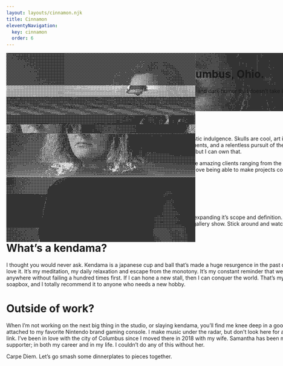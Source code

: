 ```yaml
---
layout: layouts/cinnamon.njk
title: Cinnamon
eleventyNavigation:
  key: cinnamon
  order: 6
---
```


<div class="container cont-about" style="display: grid; justify-content: space-between">

<img style="grid-area: banner;max-width:90vw;padding-bottom:10px;" src="/img/pfpditherbanner.png"/>

<div style="grid-area: bio; margin-bottom:50px; max-width:90vw;padding-right:20px;">

# I am a non-binary illustrator from Columbus, Ohio.

I live at the intersection of hard science fiction that takes itself too seriously, and dark humor that doesn’t take itself seriously enough. I don’t like labels, or neat little boxes.

# So what’s your deal?

My work is an explosive cocktail of pop culture, digital technique, and nihilistic indulgence. Skulls are cool, art is dead, and social media makes me sad. I drown myself with bold colors, shallow statements, and a relentless pursuit of the A E S T H E T I C. I hide behind the percieved quality of my work as a defense mechanism, but I can own that.

I’ve won a few awards, been featured in a few publications, worked for some amazing clients ranging from the United States Air Force, to masters of martial arts, to japanese skill toy manufacturers. I truly love being able to make projects come to life, and I pride myself on attention to detail and high production quality.

# What is Blackbit?

Blackbit is a sandbox for me to play in. I’m the architect, and I’m constantly expanding it’s scope and definition. Today it might be a collection of science fiction short stories, tomorrow it might be a solo gallery show. Stick around and watch the journey.

# What’s a kendama?

I thought you would never ask. Kendama is a japanese cup and ball that’s made a huge resurgence in the past decade; and I ​love​ it. It’s my meditation, my daily relaxation and escape from the monotony. It’s my constant reminder that we never get anywhere without failing a hundred times first. If I can hone a new stall, then I can conquer the world. That’s my kendama soapbox, and I totally recommend it to anyone who needs a new hobby.

# Outside of work?

When I’m not working on the next big thing in the studio, or slaying kendama, you’ll find me knee deep in a good book, or attached to my favorite Nintendo brand gaming console. I make music under the radar, but don't look here for a soundcloud link. I’ve been in love with the city of Columbus since I moved there in 2018 with my wife. Samantha has been my biggest supporter; in both my career and in my life. I couldn’t do any of this without her.

Carpe Diem. Let’s go smash some dinnerplates to pieces together.

</div>

<img style="grid-area: pfp;max-width:90vw;" src="/img/pfpdither.png" style="width:100%"/>

</div>
